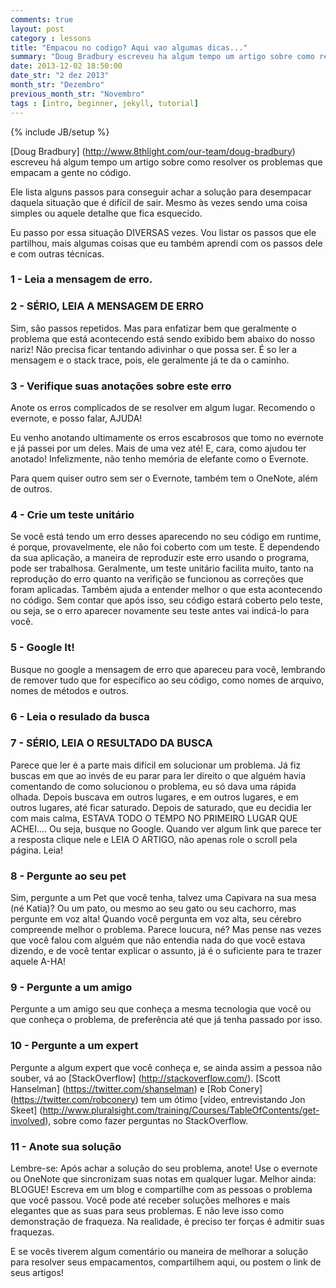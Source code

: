 ```yaml
---
comments: true
layout: post
category : lessons
title: "Empacou no codigo? Aqui vao algumas dicas..."
summary: "Doug Bradbury escreveu ha algum tempo um artigo sobre como resolver os problemas que empacam agente no codigo..."
date: 2013-12-02 18:50:00
date_str: "2 dez 2013"
month_str: "Dezembro"
previous_month_str: "Novembro"
tags : [intro, beginner, jekyll, tutorial]
---
```

{% include JB/setup %}

[Doug Bradbury] (http://www.8thlight.com/our-team/doug-bradbury) escreveu há algum tempo um artigo sobre como resolver os problemas que empacam a gente no código.

Ele lista alguns passos para conseguir achar a solução para desempacar daquela situação que é difícil de sair. Mesmo às vezes sendo uma coisa simples ou aquele detalhe que fica esquecido.

Eu passo por essa situação DIVERSAS vezes. Vou listar os passos que ele partilhou, mais algumas coisas que eu também aprendi com os passos dele e com outras técnicas.


### 1 - Leia a mensagem de erro.


### 2 - SÉRIO, LEIA A MENSAGEM DE ERRO


Sim, são passos repetidos. Mas para enfatizar bem que geralmente o problema que está acontecendo está sendo exibido bem abaixo do nosso nariz! Não precisa ficar tentando adivinhar o que possa ser. É so ler a mensagem e o stack trace, pois, ele geralmente já te da o caminho.


### 3 - Verifique suas anotações sobre este erro


Anote os erros complicados de se resolver em algum lugar. Recomendo o evernote, e posso falar, AJUDA!

Eu venho anotando ultimamente os erros escabrosos que tomo no evernote e já passei por um deles. Mais de uma vez até! E, cara, como ajudou ter anotado! Infelizmente, não tenho memória de elefante como o Evernote.

Para quem quiser outro sem ser o Evernote, também tem o OneNote, além de outros.


### 4 - Crie um teste unitário


Se você está tendo um erro desses aparecendo no seu código em runtime, é porque, provavelmente, ele não foi coberto com um teste. E dependendo da sua aplicação, a maneira de reproduzir este erro usando o programa, pode ser trabalhosa. Geralmente, um teste unitário facilita muito, tanto na reprodução do erro quanto na verifição se funcionou as correções que foram aplicadas. Também ajuda a entender melhor o que esta acontecendo no código. Sem contar que após isso, seu código estará coberto pelo teste, ou seja, se o erro aparecer novamente seu teste antes vai indicá-lo para você.


### 5 - Google It!


Busque no google a mensagem de erro que apareceu para você, lembrando de remover tudo que for específico ao seu código, como nomes de arquivo, nomes de métodos e outros.


### 6 - Leia o resulado da busca


### 7 - SÉRIO, LEIA O RESULTADO DA BUSCA


Parece que ler é a parte mais difícil em solucionar um problema. Já fiz buscas em que ao invés de eu parar para ler direito o que alguém havia comentando de como solucionou o problema, eu só dava uma rápida olhada. Depois buscava em outros lugares, e em outros lugares, e em outros lugares, até ficar saturado. Depois de saturado, que eu decidia ler com mais calma, ESTAVA TODO O TEMPO NO PRIMEIRO LUGAR QUE ACHEI.... Ou seja, busque no Google. Quando ver algum link que parece ter a resposta clique nele e LEIA O ARTIGO, não apenas role o scroll pela página. Leia!


### 8 - Pergunte ao seu pet


Sim, pergunte a um Pet que você tenha, talvez uma Capivara na sua mesa (né Katia)? Ou um pato, ou mesmo ao seu gato ou seu cachorro, mas pergunte em voz alta! Quando você pergunta em voz alta, seu cérebro compreende melhor o problema. Parece loucura, né? Mas pense nas vezes que você falou com alguém que não entendia nada do que você estava dizendo, e de você tentar explicar o assunto, já é o suficiente para te trazer aquele A-HA!


### 9 - Pergunte a um amigo


Pergunte a um amigo seu que conheça a mesma tecnologia que você ou que conheça o problema, de preferência até que já tenha passado por isso.


### 10 - Pergunte a um expert

Pergunte a algum expert que você conheça e, se ainda assim a pessoa não souber, vá ao [StackOverflow] (http://stackoverflow.com/). [Scott Hanselman] (https://twitter.com/shanselman) e [Rob Conery] (https://twitter.com/robconery) tem um ótimo [vídeo, entrevistando Jon Skeet] (http://www.pluralsight.com/training/Courses/TableOfContents/get-involved), sobre como fazer perguntas no StackOverflow.


### 11 - Anote sua solução


Lembre-se: Após achar a solução do seu problema, anote!
Use o evernote ou OneNote que sincronizam suas notas em qualquer lugar. Melhor ainda: BLOGUE! Escreva em um blog e compartilhe com as pessoas o problema que você passou. Você pode até receber soluções melhores e mais elegantes que as suas para seus problemas. E não leve isso como demonstração de fraqueza. Na realidade, é preciso ter forças é admitir suas fraquezas.

E se vocês tiverem algum comentário ou maneira de melhorar a solução para resolver seus empacamentos, compartilhem aqui, ou postem o link de seus artigos!
